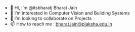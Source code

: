 - 👋 Hi, I’m @itsbharatj Bharat Jain
- 👀 I’m interested in Computer Vision and Building Systems
- 💞️ I’m looking to collaborate on Projects 
- 📫 How to reach me : bharat.jain@plaksha.edu.in
  
<!---
itsbharatj/itsbharatj is a ✨ special ✨ repository because its `README.md` (this file) appears on your GitHub profile.
You can click the Preview link to take a look at your changes.
--->
